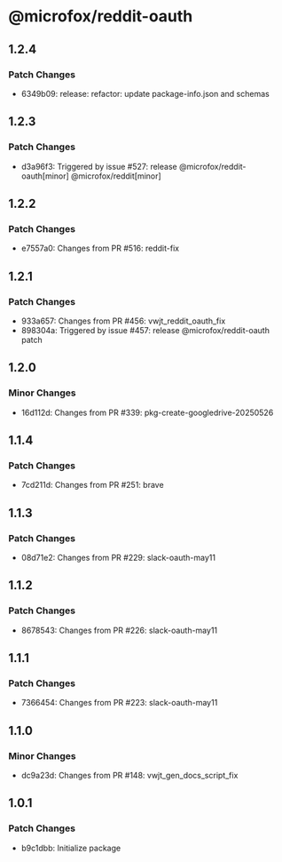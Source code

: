 # @microfox/reddit-oauth

## 1.2.4

### Patch Changes

- 6349b09: release: refactor: update package-info.json and schemas

## 1.2.3

### Patch Changes

- d3a96f3: Triggered by issue #527: release @microfox/reddit-oauth[minor] @microfox/reddit[minor]

## 1.2.2

### Patch Changes

- e7557a0: Changes from PR #516: reddit-fix

## 1.2.1

### Patch Changes

- 933a657: Changes from PR #456: vwjt_reddit_oauth_fix
- 898304a: Triggered by issue #457: release @microfox/reddit-oauth patch

## 1.2.0

### Minor Changes

- 16d112d: Changes from PR #339: pkg-create-googledrive-20250526

## 1.1.4

### Patch Changes

- 7cd211d: Changes from PR #251: brave

## 1.1.3

### Patch Changes

- 08d71e2: Changes from PR #229: slack-oauth-may11

## 1.1.2

### Patch Changes

- 8678543: Changes from PR #226: slack-oauth-may11

## 1.1.1

### Patch Changes

- 7366454: Changes from PR #223: slack-oauth-may11

## 1.1.0

### Minor Changes

- dc9a23d: Changes from PR #148: vwjt_gen_docs_script_fix

## 1.0.1

### Patch Changes

- b9c1dbb: Initialize package
